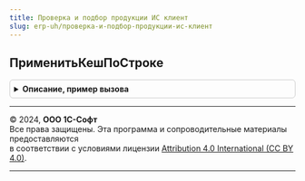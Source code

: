 ```yaml
---
title: Проверка и подбор продукции ИС клиент
slug: erp-uh/проверка-и-подбор-продукции-ис-клиент
---
```



## ПрименитьКешПоСтроке
<details style="margin: 1em 0; padding: 0.5em; border: 1px solid #ccc; border-radius: 6px;">

<summary style="font-weight: bold; cursor: pointer;">Описание, пример вызова</summary>

```bsl

// Обновляет статус проверки маркируемой продукции при изменении количества/состава строк по кешированным данным
//   состава табличной части "Штрихкоды упаковок".
//
// Параметры:
//   Форма - ФормаКлиентскогоПриложения - редактируемая форма.
//   ТабличнаяЧастьТовары - ДанныеФормыКоллекция - редактируемая таблица.
//   ДанныеСтроки - ДанныеФормыЭлементКоллекции - редактируемая строка.
//   ДанныеКешаСтроки - Структура - данные строки перед редактированием.
//   ВсеТоварыМаркируемые - Булево - Обработка всех маркируемых товаров.
//   ДополнительныеКлючи - Строка - дополнительные ключи связи строк товаров и кеша штрихкодов упаковок.
//   ИмяКолонкиКоличество - Строка - имя колонки "Количество" в табличной части документа.
//   Сценарий - Число - сценарий обработки (таблица штрихкодов упаковок и редактируемая таблица).
// Возвращаемое значение:
//   Булево - требуется пересчет кеша для всей табличной части.
Функция ПрименитьКешПоСтроке(Форма, ТабличнаяЧастьТовары, ДанныеСтроки, ДанныеКешаСтроки, ВсеТоварыМаркируемые = Ложь, ДополнительныеКлючи = "", ИмяКолонкиКоличество = "Количество", Сценарий = 0) Экспорт
```

Пример вызова
```bsl
Результат = ПроверкаИПодборПродукцииИСКлиент.ПрименитьКешПоСтроке(Форма, ТабличнаяЧастьТовары, ДанныеСтроки, ДанныеКешаСтроки, ВсеТоварыМаркируемые, ДополнительныеКлючи, ИмяКолонкиКоличество, Сценарий);
```
</details>

---

© 2024, **ООО 1С-Софт**  
Все права защищены. Эта программа и сопроводительные материалы предоставляются  
в соответствии с условиями лицензии [Attribution 4.0 International (CC BY 4.0)](https://creativecommons.org/licenses/by/4.0/legalcode).

---

